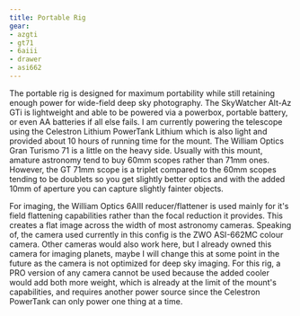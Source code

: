 ```yaml
---
title: Portable Rig
gear:
- azgti
- gt71
- 6aiii
- drawer
- asi662
---
```

The portable rig is designed for maximum portability while still retaining enough power for wide-field deep sky photography. The SkyWatcher Alt-Az GTi is lightweight and able to be powered via a powerbox, portable battery, or even AA batteries if all else fails. I am currently powering the telescope using the Celestron Lithium PowerTank Lithium which is also light and provided about 10 hours of running time for the mount. The William Optics Gran Turismo 71 is a little on the heavy side. Usually with this mount, amature astronomy tend to buy 60mm scopes rather than 71mm ones. However, the GT 71mm scope is a triplet compared to the 60mm scopes tending to be doublets so you get slightly better optics and with the added 10mm of aperture you can capture slightly fainter objects. 

For imaging, the William Optics 6AIII reducer/flattener is used mainly for it's field flattening capabilities rather than the focal reduction it provides. This creates a flat image across the width of most astronomy cameras. Speaking of, the camera used currently in this config is the ZWO ASI-662MC colour camera. Other cameras would also work here, but I already owned this camera for imaging planets, maybe I will change this at some point in the future as the camera is not optimized for deep sky imaging. For this rig, a PRO version of any camera cannot be used because the added cooler would add both more weight, which is already at the limit of the mount's capabilities, and requires another power source since the Celestron PowerTank can only power one thing at a time. 
